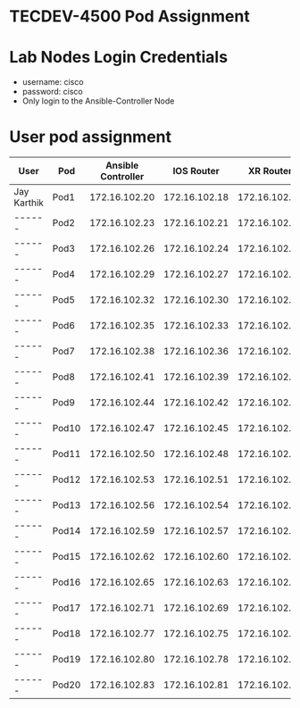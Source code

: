 # TECDEV-4500 Pod Assignment

# Lab Nodes Login Credentials
- username: cisco
- password: cisco
- Only login to the Ansible-Controller Node

# User pod assignment

| User | Pod | Ansible Controller | IOS Router | XR Router |
|------|-----|--------------------|------------|-----------|
|Jay Karthik| Pod1 | 172.16.102.20 | 172.16.102.18 | 172.16.102.19|
|------| Pod2 | 172.16.102.23 | 172.16.102.21 | 172.16.102.22|
|------| Pod3 | 172.16.102.26 | 172.16.102.24 | 172.16.102.25|
|------| Pod4 | 172.16.102.29 | 172.16.102.27 | 172.16.102.28|
|------| Pod5 | 172.16.102.32 | 172.16.102.30 | 172.16.102.31|
|------| Pod6 | 172.16.102.35 | 172.16.102.33 | 172.16.102.34|
|------| Pod7 | 172.16.102.38 | 172.16.102.36 | 172.16.102.37|
|------| Pod8 | 172.16.102.41 | 172.16.102.39 | 172.16.102.40|
|------| Pod9 | 172.16.102.44 | 172.16.102.42 | 172.16.102.43|
|------| Pod10 | 172.16.102.47 | 172.16.102.45 | 172.16.102.46|
|------| Pod11 | 172.16.102.50 | 172.16.102.48 | 172.16.102.49|
|------| Pod12 | 172.16.102.53 | 172.16.102.51 | 172.16.102.52|
|------| Pod13 | 172.16.102.56 | 172.16.102.54 | 172.16.102.55|
|------| Pod14 | 172.16.102.59 | 172.16.102.57 | 172.16.102.58|
|------| Pod15 | 172.16.102.62 | 172.16.102.60 | 172.16.102.61|
|------| Pod16 | 172.16.102.65 | 172.16.102.63 | 172.16.102.64|
|------| Pod17 | 172.16.102.71 | 172.16.102.69 | 172.16.102.70|
|------| Pod18 | 172.16.102.77 | 172.16.102.75 | 172.16.102.76|
|------| Pod19 | 172.16.102.80 | 172.16.102.78 | 172.16.102.79|
|------| Pod20 | 172.16.102.83 | 172.16.102.81 | 172.16.102.82|
